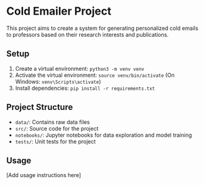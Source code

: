 # Cold Emailer Project

This project aims to create a system for generating personalized cold emails to professors based on their research interests and publications.

## Setup

1. Create a virtual environment: `python3 -m venv venv`
2. Activate the virtual environment: `source venv/bin/activate` (On Windows: `venv\Scripts\activate`)
3. Install dependencies: `pip install -r requirements.txt`

## Project Structure

- `data/`: Contains raw data files
- `src/`: Source code for the project
- `notebooks/`: Jupyter notebooks for data exploration and model training
- `tests/`: Unit tests for the project

## Usage

[Add usage instructions here]

